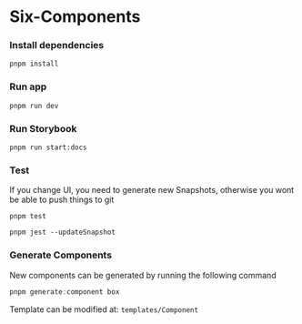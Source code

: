# Six-Components

### Install dependencies
```
pnpm install
```

### Run app
```
pnpm run dev
```

### Run Storybook
```
pnpm run start:docs
```

### Test
If you change UI, you need to generate new Snapshots, otherwise you wont be able to push things to git
```
pnpm test

pnpm jest --updateSnapshot
```

### Generate Components
New components can be generated by running the following command
```js
pnpm generate:component box
```

Template can be modified at: `templates/Component`